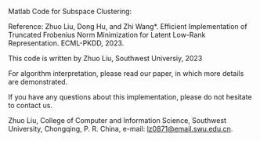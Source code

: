 Matlab Code for Subspace Clustering:

Reference: Zhuo Liu, Dong Hu, and Zhi Wang*. Efficient Implementation of Truncated Frobenius Norm Minimization for Latent Low-Rank Representation. ECML-PKDD, 2023.

This code is written by Zhuo Liu, Southwest Universiy, 2023

For algorithm interpretation, please read our paper, in which more details are demonstrated.

If you have any questions about this implementation, please do not hesitate to contact us.

Zhuo Liu, College of Computer and Information Science, Southwest University, Chongqing, P. R. China, e-mail: lz0871@email.swu.edu.cn.
